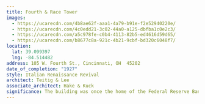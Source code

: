 ```yaml
---
title: Fourth & Race Tower
images:
  - https://ucarecdn.com/4b8ae62f-aaa1-4a79-b91e-f2e52940220e/
  - https://ucarecdn.com/4c0edd21-3c02-44a0-a125-dbfba1c0e2c3/
  - https://ucarecdn.com/a5c978fe-c0b4-4113-82b5-ed4616d59d65/
  - https://ucarecdn.com/b8677c8a-921c-4b21-9cbf-bd320c6048f7/
location:
  lat: 39.099397
  lng: -84.514482
address: 105 W. Fourth St., Cincinnati, OH  45202
date_of_completion: "1927"
style: Italian Renaissance Revival
architect: Teitig & Lee
associate_architect: Hake & Kuck
significance: The building was once the home of the Federal Reserve Bank of Cleveland.
---
```

